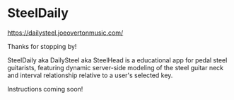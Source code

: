 # SteelDaily

https://dailysteel.joeovertonmusic.com/

Thanks for stopping by!

SteelDaily aka DailySteel aka SteelHead is a educational app for pedal steel guitarists, featuring dynamic server-side modeling of the steel guitar neck and interval relationship relative to a user's selected key.

Instructions coming soon!
